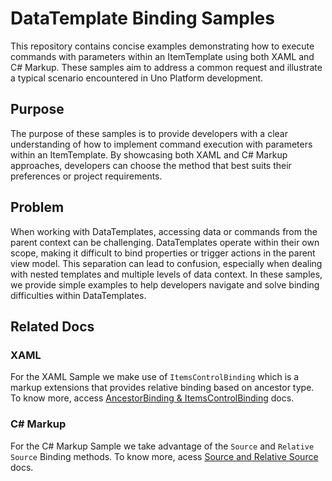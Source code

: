 # DataTemplate Binding Samples

This repository contains concise examples demonstrating how to execute commands with parameters within an ItemTemplate using both XAML and C# Markup. These samples aim to address a common request and illustrate a typical scenario encountered in Uno Platform development.

## Purpose

The purpose of these samples is to provide developers with a clear understanding of how to implement command execution with parameters within an ItemTemplate. By showcasing both XAML and C# Markup approaches, developers can choose the method that best suits their preferences or project requirements.

## Problem

When working with DataTemplates, accessing data or commands from the parent context can be challenging. DataTemplates operate within their own scope, making it difficult to bind properties or trigger actions in the parent view model. This separation can lead to confusion, especially when dealing with nested templates and multiple levels of data context. In these samples, we provide simple examples to help developers navigate and solve binding difficulties within DataTemplates.

## Related Docs

### XAML

For the XAML Sample we make use of `ItemsControlBinding` which is a markup extensions that provides relative binding based on ancestor type. To know more, access [AncestorBinding & ItemsControlBinding](https://platform.uno/docs/articles/external/uno.toolkit.ui/doc/helpers/ancestor-itemscontrol-binding.html) docs.

### C# Markup

For the C# Markup Sample we take advantage of the `Source` and `Relative Source` Binding methods. To know more, acess [Source and Relative Source](https://platform.uno/docs/articles/external/uno.extensions/doc/Learn/Markup/SourceUsage.html) docs.
